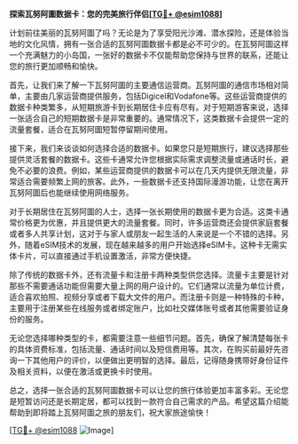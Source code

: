 **探索瓦努阿圖数据卡：您的完美旅行伴侣[[TG💪+ @esim1088](https://t.me/s/esim1088)]**

计划前往美丽的瓦努阿圖了吗？无论是为了享受阳光沙滩、潜水探险，还是体验当地的文化风情，拥有一张合适的瓦努阿圖数据卡都是必不可少的。在瓦努阿圖这样一个充满魅力的小岛国，一张好的数据卡不仅能帮助您保持与世界的联系，还能让您的旅行更加顺畅和愉快。

首先，让我们来了解一下瓦努阿圖的主要通信运营商。瓦努阿圖的通信市场相对简单，主要由几家运营商提供服务，包括Digicel和Vodafone等。这些运营商提供的数据卡种类繁多，从短期旅游卡到长期居住卡应有尽有。对于短期游客来说，选择一张适合自己的短期数据卡是非常重要的。通常情况下，这类数据卡会提供一定的流量套餐，适合在瓦努阿圖短暂停留期间使用。

接下来，我们来谈谈如何选择合适的数据卡。如果您只是短期旅行，建议选择那些提供灵活套餐的数据卡。这些卡通常允许您根据实际需求调整流量或通话时长，避免不必要的浪费。例如，某些运营商提供的数据卡可以在几天内提供无限流量，非常适合需要频繁上网的旅客。此外，一些数据卡还支持国际漫游功能，让您在离开瓦努阿圖后也能继续使用网络服务。

对于长期居住在瓦努阿圖的人士，选择一张长期使用的数据卡更为合适。这类卡通常价格更为优惠，并且提供更大的流量套餐。同时，许多运营商还会提供家庭套餐或者多人共享计划，这对于与家人或朋友一起生活的人来说是一个不错的选择。另外，随着eSIM技术的发展，现在越来越多的用户开始选择eSIM卡。这种卡无需实体卡片，可以直接通过手机设置激活，非常方便快捷。

除了传统的数据卡外，还有流量卡和注册卡两种类型供您选择。流量卡主要是针对那些不需要通话功能但需要大量上网的用户设计的。它们通常以流量为单位计费，适合喜欢拍照、视频分享或者下载大文件的用户。而注册卡则是一种特殊的卡种，主要用于注册某些在线服务或者绑定账户，比如社交媒体账号或者其他需要验证身份的服务。

无论您选择哪种类型的卡，都需要注意一些细节问题。首先，确保了解清楚每张卡的具体资费标准，包括流量、通话时间以及短信费用等。其次，在购买前最好先咨询一下其他用户的评价，以便做出更明智的选择。最后，记得随身携带好身份证件及相关资料，以便在激活或更换卡时使用。

总之，选择一张合适的瓦努阿圖数据卡可以让您的旅行体验更加丰富多彩。无论您是短暂访问还是长期定居，都可以找到一款符合自己需求的产品。希望这篇介绍能帮助到即将踏上瓦努阿圖之旅的朋友们，祝大家旅途愉快！

[[TG💪+ @esim1088](https://t.me/s/esim1088) ![Image](https://i.postimg.cc/4NQfJmqS/Snipaste-2025-05-13-00-14-12.png)]